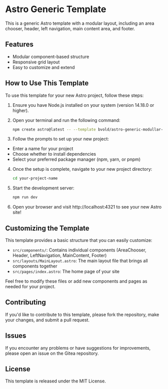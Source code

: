 # Astro Generic Template

This is a generic Astro template with a modular layout, including an area chooser, header, left navigation, main content area, and footer.

## Features

- Modular component-based structure
- Responsive grid layout
- Easy to customize and extend

## How to Use This Template

To use this template for your new Astro project, follow these steps:

1. Ensure you have Node.js installed on your system (version 14.18.0 or higher).

2. Open your terminal and run the following command:

   ```bash
   npm create astro@latest -- --template bvold/astro-generic-modullar-template
   ```

3. Follow the prompts to set up your new project:
* Enter a name for your project
* Choose whether to install dependencies
* Select your preferred package manager (npm, yarn, or pnpm)


4. Once the setup is complete, navigate to your new project directory:

    ```bash
    cd your-project-name
    ```

5. Start the development server:

    ```bash
    npm run dev
    ```

6. Open your browser and visit http://localhost:4321 to see your new Astro site!

## Customizing the Template
This template provides a basic structure that you can easily customize:

* `src/components/`: Contains individual components (AreaChooser, Header, LeftNavigation, MainContent, Footer)
* `src/layouts/MainLayout.astro`: The main layout file that brings all components together
* `src/pages/index.astro`: The home page of your site

Feel free to modify these files or add new components and pages as needed for your project.

## Contributing
If you'd like to contribute to this template, please fork the repository, make your changes, and submit a pull request.
## Issues
If you encounter any problems or have suggestions for improvements, please open an issue on the Gitea repository.
## License
This template is released under the MIT License.
